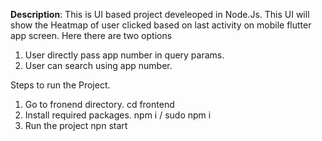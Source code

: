 **Description**:
This is UI based project develeoped in Node.Js.
This UI will show the Heatmap of user clicked based on last activity on mobile flutter app screen.
Here there are two options
1. User directly pass app number in query params.
2. User can search using app number.


Steps to run the Project.

1. Go to fronend directory.
     cd frontend
2. Install required packages.
     npm i / sudo npm i
3. Run the project
     npn start

